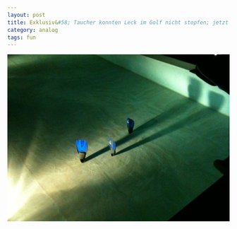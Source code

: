 ```yaml
---
layout: post
title: Exklusiv&#58; Taucher konnten Leck im Golf nicht stopfen; jetzt vermisst (Foto)
category: analog
tags: fun
---
```


![](/media/l_2048_1536_88EFAA0A-1758-45C1-A71C-678BFCD9A5D0.jpeg)
